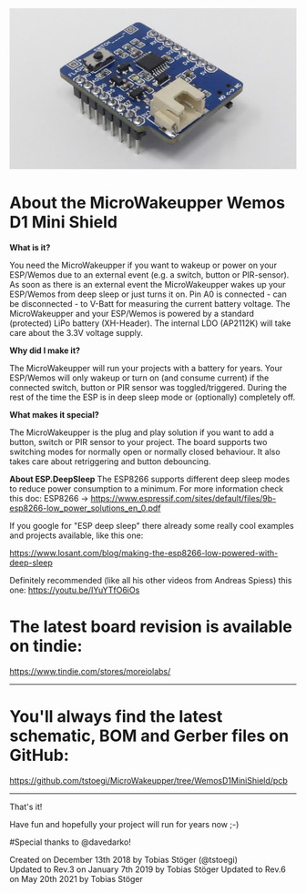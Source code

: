 ![MicroWakeupper Wemos D1 Mini Shield](./pics/P1.JPG "The MicroWakeupper Wemos D1 Mini Shield Front")

# About the MicroWakeupper Wemos D1 Mini Shield

**What is it?**

You need the MicroWakeupper if you want to wakeup or power on your ESP/Wemos due to an external event (e.g. a switch, button or PIR-sensor). As soon as there is an external event the MicroWakeupper wakes up your ESP/Wemos from deep sleep or just turns it on. Pin A0 is connected - can be disconnected - to V-Batt for measuring the current battery voltage.
The MicroWakeupper and your ESP/Wemos is powered by a standard (protected) LiPo battery (XH-Header). The internal LDO (AP2112K) will take care about the 3.3V voltage supply.

**Why did I make it?**

The MicroWakeupper will run your projects with a battery for years. Your ESP/Wemos will only wakeup or turn on (and consume current) if the connected switch, button or PIR sensor was toggled/triggered. During the rest of the time the ESP is in deep sleep mode or (optionally) completely off.

**What makes it special?**

The MicroWakeupper is the plug and play solution if you want to add a button, switch or PIR sensor to your project. The board supports two switching modes for normally open or normally closed behaviour. It also takes care about retriggering and button debouncing.

**About ESP.DeepSleep**
The ESP8266 supports different deep sleep modes to reduce power consumption to a minimum.
For more information check this doc:
 ESP8266 -> https://www.espressif.com/sites/default/files/9b-esp8266-low_power_solutions_en_0.pdf

If you google for "ESP deep sleep" there already some really cool examples and projects available,
like this one:

 https://www.losant.com/blog/making-the-esp8266-low-powered-with-deep-sleep

Definitely recommended (like all his other videos from Andreas Spiess) this one: https://youtu.be/IYuYTfO6iOs

# The latest board revision is available on tindie:
https://www.tindie.com/stores/moreiolabs/

---
# You'll always find the latest schematic, BOM and Gerber files on GitHub:

https://github.com/tstoegi/MicroWakeupper/tree/WemosD1MiniShield/pcb

---

That's it!

Have fun and hopefully your project will run for years now ;-)

#Special thanks to @davedarko!

Created on December 13th 2018 by Tobias Stöger (@tstoegi)  
Updated to Rev.3 on January 7th 2019 by Tobias Stöger
Updated to Rev.6 on May 20th 2021 by Tobias Stöger
